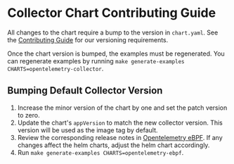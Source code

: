 # Collector Chart Contributing Guide

All changes to the chart require a bump to the version in `chart.yaml`. See the [Contributing Guide](https://github.com/open-telemetry/opentelemetry-helm-charts/blob/main/CONTRIBUTING.md#versioning) for our versioning requirements.

Once the chart version is bumped, the examples must be regenerated.  You can regenerate examples by running `make generate-examples CHARTS=opentelemetry-collector`.

## Bumping Default Collector Version

1. Increase the minor version of the chart by one and set the patch version to zero.
2. Update the chart's `appVersion` to match the new collector version.  This version will be used as the image tag by default.
3. Review the corresponding release notes in [Opentelemetry eBPF](https://github.com/open-telemetry/opentelemetry-ebpf/releases).  If any changes affect the helm charts, adjust the helm chart accordingly.
4. Run `make generate-examples CHARTS=opentelemetry-ebpf`.
